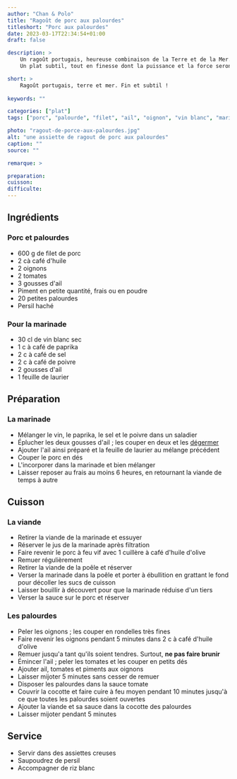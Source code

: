 ```yaml
---
author: "Chan & Polo"
title: "Ragoût de porc aux palourdes"
titleshort: "Porc aux palourdes"
date: 2023-03-17T22:34:54+01:00
draft: false

description: >
    Un ragoût portugais, heureuse combinaison de la Terre et de la Mer.<br>
    Un plat subtil, tout en finesse dont la puissance et la force seront fonction de la quantité de piment utilisée.

short: >
    Ragoût portugais, terre et mer. Fin et subtil !
    
keywords: ""

categories: ["plat"]
tags: ["porc", "palourde", "filet", "ail", "oignon", "vin blanc", "marinade"]

photo: "ragout-de-porce-aux-palourdes.jpg"
alt: "une assiette de ragout de porc aux palourdes"
caption: ""
source: ""

remarque: >

preparation: 
cuisson: 
difficulte:
---
```



## Ingrédients
### Porc et palourdes
- 600 g de filet de porc
- 2 cà café d'huile
- 2 oignons
- 2 tomates
- 3 gousses d'ail
- Piment en petite quantité, frais ou en poudre
- 20 petites palourdes
- Persil haché
### Pour la marinade
- 30 cl de vin blanc sec
- 1 c à café de paprika
- 2 c à café de sel
- 2 c à café de poivre
- 2 gousses d'ail
- 1 feuille de laurier
## Préparation
### La marinade
- Mélanger le vin, le paprika, le sel et le poivre dans un saladier
- Éplucher les deux gousses d'ail ; les couper en deux et les [dégermer](https://www.academiedugout.fr/glossaire/degermer-lail_33#:~:text=Couper%20la%20gousse%20d'ail,moins%20fort%20et%20plus%20digeste.)
- Ajouter l'ail ainsi préparé et la feuille de laurier au mélange précédent
- Couper le porc en dés
- L'incorporer dans la marinade et bien mélanger
- Laisser reposer au frais au moins 6 heures, en retournant la viande de temps à autre
## Cuisson
### La viande
- Retirer la viande de la marinade et essuyer
- Réserver le jus de la marinade après filtration
- Faire revenir le porc à feu vif avec 1 cuillère à café d'huile d'olive
- Remuer régulièrement
- Retirer la viande de la poêle et réserver
- Verser la marinade dans la poêle et porter à ébullition en grattant le fond pour décoller les sucs de cuisson
- Laisser bouillir à découvert pour que la marinade réduise d'un tiers
- Verser la sauce sur le porc et réserver
### Les palourdes
- Peler les oignons ; les couper en rondelles très fines
- Faire revenir les oignons pendant 5 minutes dans 2 c à café d'huile d'olive
- Remuer jusqu'a tant qu'ils soient tendres. Surtout, **ne pas faire brunir**
- Émincer l'ail ; peler les tomates et les couper en petits dés
- Ajouter ail, tomates et piments aux oignons
- Laisser mijoter 5 minutes sans cesser de remuer
- Disposer les palourdes dans la sauce tomate
- Couvrir la cocotte et faire cuire à feu moyen pendant 10 minutes jusqu'à ce que toutes les palourdes soient ouvertes
- Ajouter la viande et sa sauce dans la cocotte des palourdes
- Laisser mijoter pendant 5 minutes
## Service
- Servir dans des assiettes creuses
- Saupoudrez de persil
- Accompagner de riz blanc